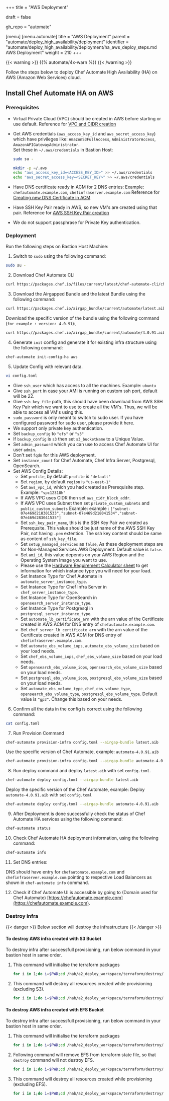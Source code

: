 +++
title = "AWS Deployment"

draft = false

gh_repo = "automate"

[menu]
  [menu.automate]
    title = "AWS Deployment"
    parent = "automate/deploy_high_availability/deployment"
    identifier = "automate/deploy_high_availability/deployment/ha_aws_deploy_steps.md AWS Deployment"
    weight = 210
+++

{{< warning >}}
{{% automate/4x-warn %}}
{{< /warning >}}

Follow the steps below to deploy Chef Automate High Availability (HA) on AWS (Amazon Web Services) cloud.

## Install Chef Automate HA on AWS

### Prerequisites

- Virtual Private Cloud (VPC) should be created in AWS before starting or use default. Reference for [VPC and CIDR creation](/automate/ha_vpc_setup/)
- Get AWS credentials (`aws_access_key_id` and `aws_secret_access_key`) which have privileges like: `AmazonS3FullAccess`, `AdministratorAccess`, `AmazonAPIGatewayAdministrator`. \
    Set these in `~/.aws/credentials` in Bastion Host:

    ```bash
    sudo su -
    ```

    ```bash
    mkdir -p ~/.aws
    echo "aws_access_key_id=<ACCESS_KEY_ID>" >> ~/.aws/credentials
    echo "aws_secret_access_key=<SECRET_KEY>" >> ~/.aws/credentials
    ```

- Have DNS certificate ready in ACM for 2 DNS entries: Example: `chefautomate.example.com`, `chefinfraserver.example.com`
    Reference for [Creating new DNS Certificate in ACM](/automate/ha_aws_cert_mngr/)
- Have SSH Key Pair ready in AWS, so new VM's are created using that pair.
    Reference for [AWS SSH Key Pair creation](https://docs.aws.amazon.com/ground-station/latest/ug/create-ec2-ssh-key-pair.html)
-   We do not support passphrase for Private Key authentication.
### Deployment

Run the following steps on Bastion Host Machine:

1. Switch to `sudo` using the following command:

```bash
sudo su -
```

2. Download Chef Automate CLI

```bash
curl https://packages.chef.io/files/current/latest/chef-automate-cli/chef-automate_linux_amd64.zip | gunzip - > chef-automate && chmod +x chef-automate | cp -f chef-automate /usr/bin/chef-automate
```

3. Download the Airgapped Bundle and the latest Bundle using the following command:

```bash
curl https://packages.chef.io/airgap_bundle/current/automate/latest.aib -o latest.aib
```

Download the specific version of the bundle using the following command (`for example : version: 4.0.91`):,

```bash
curl https://packages.chef.io/airgap_bundle/current/automate/4.0.91.aib -o automate-4.0.91.aib
```

4. Generate `init` config and generate it for existing infra structure using the following command:

```bash
chef-automate init-config-ha aws
```

5. Update Config with relevant data.

```bash
vi config.toml
```

-   Give `ssh_user` which has access to all the machines. Example: `ubuntu`
-   Give `ssh_port` in case your AMI is running on custom ssh port, default will be 22.
-   Give `ssh_key_file` path, this should have been download from AWS SSH Key Pair which we want to use to create all the VM's. Thus, we will be able to access all VM's using this.
-   `sudo_password` is only meant to switch to sudo user. If you have configured password for sudo user, please provide it here.
-   We support only private key authentication.
-   Set `backup_config` to `"efs"` or `"s3"`
-   If `backup_config` is `s3` then set `s3_bucketName` to a Unique Value.
-   Set `admin_password` which you can use to access Chef Automate UI for user `admin`.
-   Don't set `fqdn` for this AWS deployment.
-   Set `instance_count` for Chef Automate, Chef Infra Server, Postgresql, OpenSearch.
-   Set AWS Config Details:
    -   Set `profile`, by default `profile` is `"default"`
    -   Set `region`, by default `region` is `"us-east-1"`
    -   Set `aws_vpc_id`, which you had created as Prerequisite step. Example: `"vpc12318h"`
    -   If AWS VPC uses CIDR then set `aws_cidr_block_addr`.
    -   If AWS VPC uses Subnet then set `private_custom_subnets` and `public_custom_subnets` Example: example : `["subnet-07e469d218301533","subnet-07e469d218041534","subnet-07e469d283041535"]`
    -   Set `ssh_key_pair_name`, this is the SSH Key Pair we created as Prerequsite. This value should be just name of the AWS SSH Key Pair, not having `.pem` extention. The ssh key content should be same as content of `ssh_key_file`.
    -   Set `setup_managed_services` as `false`, As these deployment steps are for Non-Managed Services AWS Deployment. Default value is `false`.
    -   Set `ami_id`, this value depends on your AWS Region and the Operating System Image you want to use.
    -   Please use the [Hardware Requirement Calculator sheet](/calculator/automate_ha_hardware_calculator.xlsx) to get information for which instance type you will need for your load.
    -   Set Instance Type for Chef Automate in `automate_server_instance_type`.
    -   Set Instance Type for Chef Infra Server in `chef_server_instance_type`.
    -   Set Instance Type for OpenSearch in `opensearch_server_instance_type`.
    -   Set Instance Type for Postgresql in `postgresql_server_instance_type`.
    -   Set `automate_lb_certificate_arn` with the arn value of the Certificate created in AWS ACM for DNS entry of `chefautomate.example.com`.
    -   Set `chef_server_lb_certificate_arn` with the arn value of the Certificate created in AWS ACM for DNS entry of `chefinfraserver.example.com`.
    -   Set `automate_ebs_volume_iops`, `automate_ebs_volume_size` based on your load needs.
    -   Set `chef_ebs_volume_iops`, `chef_ebs_volume_size` based on your load needs.
    -   Set `opensearch_ebs_volume_iops`, `opensearch_ebs_volume_size` based on your load needs.
    -   Set `postgresql_ebs_volume_iops`, `postgresql_ebs_volume_size` based on your load needs.
    -   Set `automate_ebs_volume_type`, `chef_ebs_volume_type`, `opensearch_ebs_volume_type`, `postgresql_ebs_volume_type`. Default value is `"gp3"`. Change this based on your needs.

6. Confirm all the data in the config is correct using the following command:

```bash
cat config.toml
```

7. Run Provision Command

```bash
chef-automate provision-infra config.toml --airgap-bundle latest.aib
```

Use the specific version of Chef Automate, example: `automate-4.0.91.aib`

```bash
chef-automate provision-infra config.toml --airgap-bundle automate-4.0.91.aib
```

8. Run deploy command and deploy `latest.aib` with set `config.toml`.

```bash
chef-automate deploy config.toml --airgap-bundle latest.aib
```

Deploy the specific version of the Chef Automate, example: Deploy `automate-4.0.91.aib` with set `config.toml`

```bash
chef-automate deploy config.toml --airgap-bundle automate-4.0.91.aib
```

9. After Deployment is done successfully check the status of Chef Automate HA services using the following command:

```bash
chef-automate status
```

10. Check Chef Automate HA deployment information, using the following command:

```bash
chef-automate info
```

11. Set DNS entries:

DNS should have entry for `chefautomate.example.com` and `chefinfraserver.example.com` pointing to respective Load Balancers as shown in `chef-automate info` command.

12. Check if Chef Automate UI is accessible by going to (Domain used for Chef Automate) [https://chefautomate.example.com](https://chefautomate.example.com).

### Destroy infra

{{< danger >}}
Below section will destroy the infrastructure
{{< /danger >}}

#### To destroy AWS infra created with S3 Bucket

To destroy infra after successfull provisioning, run below command in your bastion host in same order.

1. This command will initialise the terraform packages

    ```bash
    for i in 1;do i=$PWD;cd /hab/a2_deploy_workspace/terraform/destroy/aws/;terraform init;cd $i;done
    ```

2. This command will destroy all resources created while provisioning (excluding S3).

    ```bash
    for i in 1;do i=$PWD;cd /hab/a2_deploy_workspace/terraform/destroy/aws/;terraform destroy;cd $i;done
    ```

#### To destroy AWS infra created with EFS Bucket

To destroy infra after successfull provisioning, run below command in your bastion host in same order.

1. This command will initialise the terraform packages

    ```bash
    for i in 1;do i=$PWD;cd /hab/a2_deploy_workspace/terraform/destroy/aws/;terraform init;cd $i;done
    ```

2. Following command will remove EFS from terraform state file, so that `destroy` command will not destroy EFS.

    ```bash
    for i in 1;do i=$PWD;cd /hab/a2_deploy_workspace/terraform/destroy/aws/;terraform state rm "module.efs[0].aws_efs_file_system.backups";cd $i;done
    ```

3. This command will destroy all resources created while provisioning (excluding EFS).

    ```bash
    for i in 1;do i=$PWD;cd /hab/a2_deploy_workspace/terraform/destroy/aws/;terraform destroy;cd $i;done
    ```
